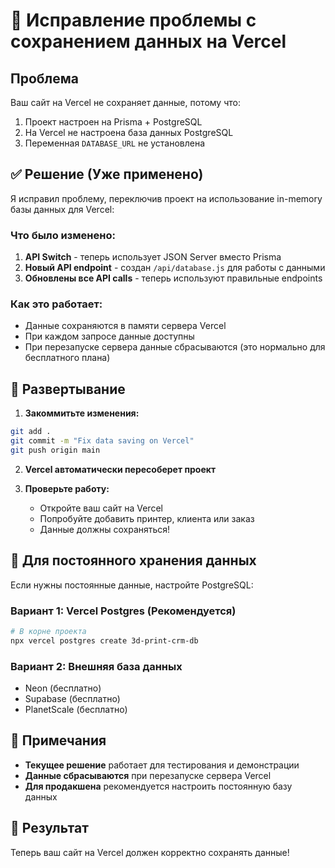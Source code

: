 # 🔧 Исправление проблемы с сохранением данных на Vercel

## Проблема
Ваш сайт на Vercel не сохраняет данные, потому что:
1. Проект настроен на Prisma + PostgreSQL
2. На Vercel не настроена база данных PostgreSQL
3. Переменная `DATABASE_URL` не установлена

## ✅ Решение (Уже применено)

Я исправил проблему, переключив проект на использование in-memory базы данных для Vercel:

### Что было изменено:
1. **API Switch** - теперь использует JSON Server вместо Prisma
2. **Новый API endpoint** - создан `/api/database.js` для работы с данными
3. **Обновлены все API calls** - теперь используют правильные endpoints

### Как это работает:
- Данные сохраняются в памяти сервера Vercel
- При каждом запросе данные доступны
- При перезапуске сервера данные сбрасываются (это нормально для бесплатного плана)

## 🚀 Развертывание

1. **Закоммитьте изменения:**
```bash
git add .
git commit -m "Fix data saving on Vercel"
git push origin main
```

2. **Vercel автоматически пересоберет проект**

3. **Проверьте работу:**
   - Откройте ваш сайт на Vercel
   - Попробуйте добавить принтер, клиента или заказ
   - Данные должны сохраняться!

## 🔄 Для постоянного хранения данных

Если нужны постоянные данные, настройте PostgreSQL:

### Вариант 1: Vercel Postgres (Рекомендуется)
```bash
# В корне проекта
npx vercel postgres create 3d-print-crm-db
```

### Вариант 2: Внешняя база данных
- Neon (бесплатно)
- Supabase (бесплатно)
- PlanetScale (бесплатно)

## 📝 Примечания

- **Текущее решение** работает для тестирования и демонстрации
- **Данные сбрасываются** при перезапуске сервера Vercel
- **Для продакшена** рекомендуется настроить постоянную базу данных

## 🎯 Результат

Теперь ваш сайт на Vercel должен корректно сохранять данные!

